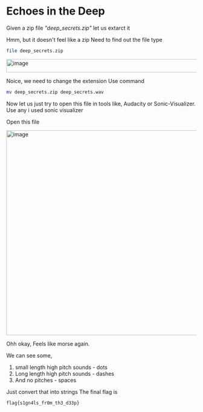 # Echoes in the Deep

Given a zip file *"deep_secrets.zip"*
let us extarct it

Hmm, but it doesn't feel like a zip
Need to find out the file type

```bash
file deep_secrets.zip
```

<img width="677" height="35" alt="image" src="https://github.com/user-attachments/assets/f419895b-6908-47de-b550-d6e8da467f00" />

Noice, we need to change the extension
Use command

```bash
mv deep_secrets.zip deep_secrets.wav
```

Now let us just try to open this file in tools like, Audacity or Sonic-Visualizer. Use any
i used sonic visualizer


Open this file

<img width="1043" height="541" alt="image" src="https://github.com/user-attachments/assets/4dc5381a-dfbb-47d2-9677-a370fbc7520a" />


Ohh okay, Feels like morse again. 

We can see some, 
1. small length high pitch sounds - dots
2. Long length high pitch sounds - dashes
3. And no pitches - spaces

Just convert that into strings
The final flag is 
```bash
flag{s1gn4ls_fr0m_th3_d33p}
```

